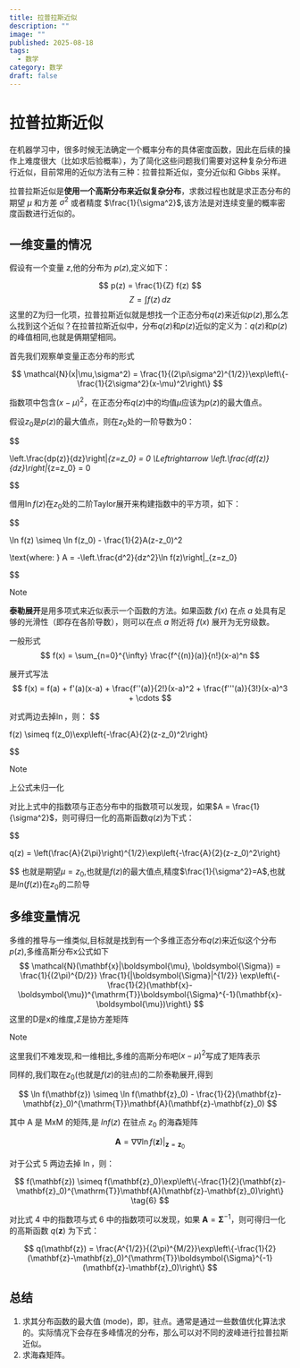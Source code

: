 ```yaml
---
title: 拉普拉斯近似
description: ""
image: ""
published: 2025-08-18
tags:
  - 数学
category: 数学
draft: false
---
```


# 拉普拉斯近似

在机器学习中，很多时候无法确定一个概率分布的具体密度函数，因此在后续的操作上难度很大（比如求后验概率），为了简化这些问题我们需要对这种复杂分布进行近似，目前常用的近似方法有三种：拉普拉斯近似，变分近似和 Gibbs 采样。

拉普拉斯近似是**使用一个高斯分布来近似复杂分布**，求救过程也就是求正态分布的期望 $\mu$ 和方差 $\sigma^2$ 或者精度 $\frac{1}{\sigma^2}$,该方法是对连续变量的概率密度函数进行近似的。

## 一维变量的情况

假设有一个变量 $z$,他的分布为 $p(z)$,定义如下：

$$
p(z) = \frac{1}{Z} f(z)
$$
$$
Z = \int f(z)\,dz
$$
这里的Z为归一化项，拉普拉斯近似就是想找一个正态分布$q(z)$来近似$p(z)$,那么怎么找到这个近似？在拉普拉斯近似中，分布$q(z)$和$p(z)$近似的定义为：$q(z)$和$p(z)$的峰值相同,也就是俩期望相同。

首先我们观察单变量正态分布的形式

$$
\mathcal{N}(x|\mu,\sigma^2) = \frac{1}{(2\pi\sigma^2)^{1/2}}\exp\left\{-\frac{1}{2\sigma^2}(x-\mu)^2\right\}
$$

指数项中包含$(x-\mu)^2$，在正态分布$q(z)$中的均值$\mu$应该为$p(z)$的最大值点。

假设$z_0$是$p(z)$的最大值点，则在$z_0$处的一阶导数为0：

$$

\left.\frac{dp(z)}{dz}\right|_{z=z_0} = 0 \Leftrightarrow \left.\frac{df(z)}{dz}\right|_{z=z_0} = 0

$$

借用$\ln f(z)$在$z_0$处的二阶Taylor展开来构建指数中的平方项，如下：

$$

\ln f(z) \simeq \ln f(z_0) - \frac{1}{2}A(z-z_0)^2

$$
$$

\text{where: } A = -\left.\frac{d^2}{dz^2}\ln f(z)\right|_{z=z_0}

$$
>[!NOTE]
> **泰勒展开**是用多项式来近似表示一个函数的方法。如果函数 $f(x)$ 在点 $a$ 处具有足够的光滑性（即存在各阶导数），则可以在点 $a$ 附近将 $f(x)$ 展开为无穷级数。
>
> 一般形式
> $$
> f(x) = \sum_{n=0}^{\infty} \frac{f^{(n)}(a)}{n!}(x-a)^n
> $$
>
>展开式写法
> $$
> f(x) = f(a) + f'(a)(x-a) + \frac{f''(a)}{2!}(x-a)^2 + \frac{f'''(a)}{3!}(x-a)^3 + \cdots
> $$


对式两边去掉$\ln$，则：
$$

f(z) \simeq f(z_0)\exp\left\{-\frac{A}{2}(z-z_0)^2\right\}

$$

>[!NOTE]
>上公式未归一化

对比上式中的指数项与正态分布中的指数项可以发现，如果$A = \frac{1}{\sigma^2}$，则可得归一化的高斯函数$q(z)$为下式：

$$

q(z) = \left(\frac{A}{2\pi}\right)^{1/2}\exp\left\{-\frac{A}{2}(z-z_0)^2\right\}

$$
也就是期望$\mu=z_{0}$,也就是$f(z)$的最大值点,精度$\frac{1}{\sigma^2}=A$,也就是$ln(f(z))$在$z_0$的二阶导
## 多维变量情况
多维的推导与一维类似,目标就是找到有一个多维正态分布$q(z)$来近似这个分布$p(z)$,多维高斯分布x公式如下
$$
\mathcal{N}(\mathbf{x}|\boldsymbol{\mu}, \boldsymbol{\Sigma}) = \frac{1}{(2\pi)^{D/2}} \frac{1}{|\boldsymbol{\Sigma}|^{1/2}} \exp\left\{-\frac{1}{2}(\mathbf{x}-\boldsymbol{\mu})^{\mathrm{T}}\boldsymbol{\Sigma}^{-1}(\mathbf{x}-\boldsymbol{\mu})\right\}
$$
这里的D是x的维度,$\Sigma$是协方差矩阵
>[!NOTE]
>这里我们不难发现,和一维相比,多维的高斯分布吧$(x-\mu)^2$写成了矩阵表示

同样的,我们取在$z_{0}$(也就是$f(z)$的驻点)的二阶泰勒展开,得到

$$
\ln f(\mathbf{z}) \simeq \ln f(\mathbf{z}_0) - \frac{1}{2}(\mathbf{z}-\mathbf{z}_0)^{\mathrm{T}}\mathbf{A}(\mathbf{z}-\mathbf{z}_0)
$$

其中 A 是 MxM 的矩阵,是 $lnf(z)$ 在驻点 $z_{0}$ 的海森矩阵

$$
\mathbf{A} = \left.\nabla\nabla\ln f(\mathbf{z})\right|_{\mathbf{z}=\mathbf{z}_0}
$$

对于公式 5 两边去掉 $\ln$，则：

$$
f(\mathbf{z}) \simeq f(\mathbf{z}_0)\exp\left\{-\frac{1}{2}(\mathbf{z}-\mathbf{z}_0)^{\mathrm{T}}\mathbf{A}(\mathbf{z}-\mathbf{z}_0)\right\}
\tag{6}
$$

对比式 4 中的指数项与式 6 中的指数项可以发现，如果 $\mathbf{A} = \boldsymbol{\Sigma}^{-1}$，则可得归一化的高斯函数 $q(\mathbf{z})$ 为下式：

$$
q(\mathbf{z}) = \frac{A^{1/2}}{(2\pi)^{M/2}}\exp\left\{-\frac{1}{2}(\mathbf{z}-\mathbf{z}_0)^{\mathrm{T}}\boldsymbol{\Sigma}^{-1}(\mathbf{z}-\mathbf{z}_0)\right\}
$$

## 总结

1. 求其分布函数的最大值 (mode)，即，驻点。通常是通过一些数值优化算法求的。实际情况下会存在多峰情况的分布，那么可以对不同的波峰进行拉普拉斯近似。
2. 求海森矩阵。
